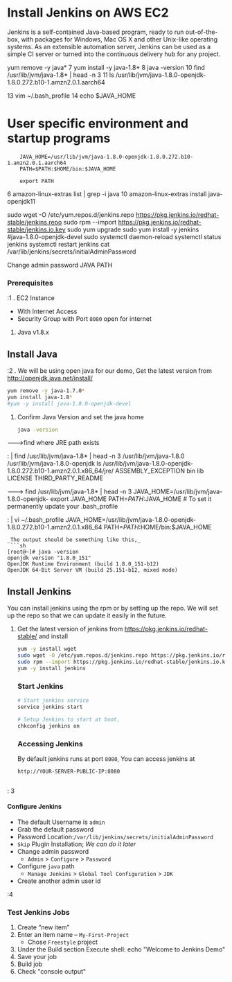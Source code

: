 # Install Jenkins on AWS EC2
Jenkins is a self-contained Java-based program, ready to run out-of-the-box, with packages for Windows, Mac OS X and other Unix-like operating systems. As an extensible automation server, Jenkins can be used as a simple CI server or turned into the continuous delivery hub for any project.

  yum remove -y java*
    7  yum install -y java-1.8*
    8  java -version
   10   find /usr/lib/jvm/java-1.8* | head -n 3
   11  ls /usr/lib/jvm/java-1.8.0-openjdk-1.8.0.272.b10-1.amzn2.0.1.aarch64
 
   13  vim ~/.bash_profile
   14  echo $JAVA_HOME
   # User specific environment and startup programs
        JAVA_HOME=/usr/lib/jvm/java-1.8.0-openjdk-1.8.0.272.b10-1.amzn2.0.1.aarch64
        PATH=$PATH:$HOME/bin:$JAVA_HOME

        export PATH


   6  amazon-linux-extras list | grep -i java
   10  amazon-linux-extras  install java-openjdk11
   
   
  sudo wget -O /etc/yum.repos.d/jenkins.repo     https://pkg.jenkins.io/redhat-stable/jenkins.repo
   sudo rpm --import https://pkg.jenkins.io/redhat-stable/jenkins.io.key
  sudo yum upgrade
  sudo yum install -y jenkins                            
  #java-1.8.0-openjdk-devel
    sudo systemctl daemon-reload
 systemctl status jenkins
  systemctl restart  jenkins
 cat /var/lib/jenkins/secrets/initialAdminPassword



Change admin password
JAVA PATH



### Prerequisites
:1
. EC2 Instance 
   - With Internet Access
   - Security Group with Port `8080` open for internet
1. Java v1.8.x 

## Install Java
:2
. We will be using open java for our demo, Get the latest version from http://openjdk.java.net/install/
   ```sh
   yum remove -y java-1.7.0*
   yum install java-1.8*
   #yum -y install java-1.8.0-openjdk-devel
   ```

1. Confirm Java Version and set the java home
   ```sh
   java -version
   
--->find where JRE path exists

 : | 
    find /usr/lib/jvm/java-1.8* | head -n 3
    /usr/lib/jvm/java-1.8.0
    /usr/lib/jvm/java-1.8.0-openjdk
    ls /usr/lib/jvm/java-1.8.0-openjdk-1.8.0.272.b10-1.amzn2.0.1.x86_64/jre/
    ASSEMBLY_EXCEPTION  bin  lib  LICENSE  THIRD_PARTY_README


--->   find /usr/lib/jvm/java-1.8* | head -n 3
   JAVA_HOME=/usr/lib/jvm/java-1.8.0-openjdk-<Java version which seen in the above output>
   export JAVA_HOME
   PATH=$PATH:$JAVA_HOME
    # To set it permanently update your .bash_profile
 
: | 
   vi ~/.bash_profile
   JAVA_HOME=/usr/lib/jvm/java-1.8.0-openjdk-1.8.0.272.b10-1.amzn2.0.1.x86_64
   PATH=$PATH:$HOME/bin:$JAVA_HOME

   ```
   _The output should be something like this,_
    ```sh
   [root@~]# java -version
   openjdk version "1.8.0_151"
   OpenJDK Runtime Environment (build 1.8.0_151-b12)
   OpenJDK 64-Bit Server VM (build 25.151-b12, mixed mode)
   ```

## Install Jenkins
 You can install jenkins using the rpm or by setting up the repo. We will set up the repo so that we can update it easily in the future.
1. Get the latest version of jenkins from https://pkg.jenkins.io/redhat-stable/ and install
   ```sh
   yum -y install wget
   sudo wget -O /etc/yum.repos.d/jenkins.repo https://pkg.jenkins.io/redhat-stable/jenkins.repo
   sudo rpm --import https://pkg.jenkins.io/redhat-stable/jenkins.io.key
   yum -y install jenkins
   ```

   ### Start Jenkins
   ```sh
   # Start jenkins service
   service jenkins start

   # Setup Jenkins to start at boot,
   chkconfig jenkins on
   ```

   ### Accessing Jenkins
   By default jenkins runs at port `8080`, You can access jenkins at
   ```sh
   http://YOUR-SERVER-PUBLIC-IP:8080
   
   
   
   ```
: 3
  #### Configure Jenkins
- The default Username is `admin`
- Grab the default password 
- Password Location:`/var/lib/jenkins/secrets/initialAdminPassword`
- `Skip` Plugin Installation; _We can do it later_
- Change admin password
   - `Admin` > `Configure` > `Password`
- Configure `java` path
  - `Manage Jenkins` > `Global Tool Configuration` > `JDK`  
- Create another admin user id



:4
### Test Jenkins Jobs
1. Create “new item”
1. Enter an item name – `My-First-Project`
   - Chose `Freestyle` project
1. Under the Build section
	Execute shell: echo "Welcome to Jenkins Demo"
1. Save your job 
1. Build job
1. Check "console output"

